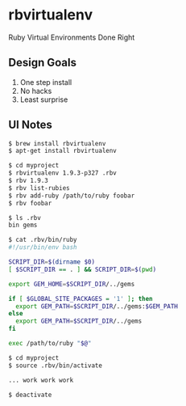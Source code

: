 # rbvirtualenv

Ruby Virtual Environments Done Right

## Design Goals

1. One step install
2. No hacks
3. Least surprise

## UI Notes

```bash
$ brew install rbvirtualenv
$ apt-get install rbvirtualenv

$ cd myproject
$ rbvirtualenv 1.9.3-p327 .rbv
$ rbv 1.9.3
$ rbv list-rubies
$ rbv add-ruby /path/to/ruby foobar
$ rbv foobar

$ ls .rbv
bin gems

$ cat .rbv/bin/ruby
#!/usr/bin/env bash

SCRIPT_DIR=$(dirname $0)
[ $SCRIPT_DIR == . ] && SCRIPT_DIR=$(pwd)

export GEM_HOME=$SCRIPT_DIR/../gems

if [ $GLOBAL_SITE_PACKAGES = '1' ]; then
  export GEM_PATH=$SCRIPT_DIR/../gems:$GEM_PATH
else
  export GEM_PATH=$SCRIPT_DIR/../gems
fi

exec /path/to/ruby "$@"

$ cd myproject
$ source .rbv/bin/activate

... work work work

$ deactivate
```
